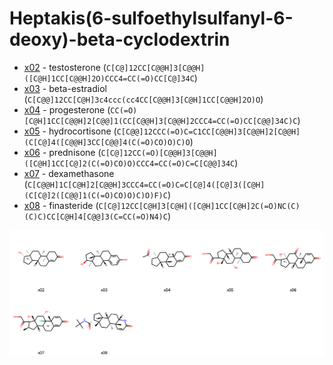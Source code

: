 # Heptakis(6-sulfoethylsulfanyl-6-deoxy)-beta-cyclodextrin

* [x02](x02) - testosterone (`C[C@]12CC[C@@H]3[C@@H]([C@H]1CC[C@@H]2O)CCC4=CC(=O)CC[C@]34C`)
* [x03](x03) - beta-estradiol (`C[C@@]12CC[C@H]3c4ccc(cc4CC[C@@H]3[C@H]1CC[C@@H]2O)O`)
* [x04](x04) - progesterone (`CC(=O)[C@H]1CC[C@@H]2[C@@]1(CC[C@@H]3[C@@H]2CCC4=CC(=O)CC[C@@]34C)C`)
* [x05](x05) - hydrocortisone (`C[C@@]12CCC(=O)C=C1CC[C@@H]3[C@@H]2[C@@H](C[C@]4([C@@H]3CC[C@@]4(C(=O)CO)O)C)O`)
* [x06](x06) - prednisone (`C[C@]12CC(=O)[C@@H]3[C@@H]([C@H]1CC[C@]2(C(=O)CO)O)CCC4=CC(=O)C=C[C@@]34C`)
* [x07](x07) - dexamethasone (`C[C@@H]1C[C@H]2[C@@H]3CCC4=CC(=O)C=C[C@]4([C@]3([C@H](C[C@]2([C@@]1(C(=O)CO)O)C)O)F)C`)
* [x08](x08) - finasteride (`C[C@]12CC[C@H]3[C@H]([C@H]1CC[C@H]2C(=O)NC(C)(C)C)CC[C@H]4[C@@]3(C=CC(=O)N4)C`)

<img src="hse.svg" width="1280"/>
